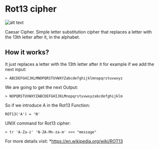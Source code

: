 # Rot13 cipher
![alt text](http://lh3.ggpht.com/c1XhkTPJdlK1dn5oopdRQsibKA9k-nZTvCxJGtgpYkkX_FFlS5E_bIsW0fSHEYLKIA=w300)

Caesar Cipher. Simple letter substitution cipher that replaces a letter with the 13th letter after it, in the alphabet.

## How it works?

It just replaces a letter with the 13th letter after it for example if we add the next input:

```
> ABCDEFGHIJKLMNOPQRSTUVWXYZabcdefghijklmnopqrstuvwxyz 
```
We are going to get the next Output:

```
> NOPQRSTUVWXYZABCDEFGHIJKLMnopqrstuvwxyzabcdefghijklm  
```

So if we introduce A in the Rot13 Function:
```
ROT13('A') = 'N'
```
UNIX command for Rot13 cipher: 

```
> tr 'A-Za-z' 'N-ZA-Mn-za-m' <<< "message"  
```


For more details visit:
*https://en.wikipedia.org/wiki/ROT13
